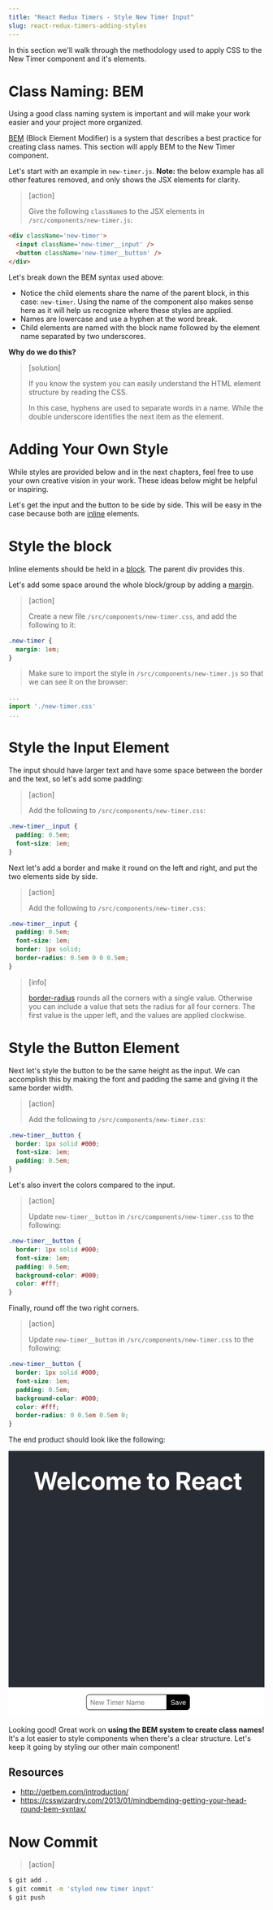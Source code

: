 ```yaml
---
title: "React Redux Timers - Style New Timer Input"
slug: react-redux-timers-adding-styles
---
```


In this section we'll walk through the methodology used to apply CSS to the New Timer component and it's elements.

# Class Naming: BEM

Using a good class naming system is important and will make your work easier and your project more organized.

[BEM](http://getbem.com/introduction/) (Block Element Modifier) is a system that describes a best practice for creating class names. This section will apply BEM to the New Timer component.

Let's start with an example in `new-timer.js`. **Note:** the below example has all other features removed, and only shows the JSX elements for clarity.

> [action]
>
> Give the following `className`s to the JSX elements in `/src/components/new-timer.js`:
>
```HTML
<div className='new-timer'>
  <input className='new-timer__input' />
  <button className='new-timer__button' />
</div>
```

Let's break down the BEM syntax used above:

- Notice the child elements share the name of the parent block, in this case: `new-timer`. Using the name of the component also makes sense here as it will help us recognize where these styles are applied.
- Names are lowercase and use a hyphen at the word break.
- Child elements are named with the block name followed by the element name separated by two underscores.

**Why do we do this?**

> [solution]
>
> If you know the system you can easily understand the HTML element structure by reading the CSS.
>
> In this case, hyphens are used to separate words in a name. While the
double underscore identifies the next item as the element.

# Adding Your Own Style

While styles are provided below and in the next chapters, feel free to use your own creative vision in your work. These ideas below might be helpful or inspiring.

Let's get the input and the button to be side by side. This will be easy in the case because both are [inline](https://www.w3schools.com/css/css_inline-block.asp) elements.

# Style the block

Inline elements should be held in a [block](https://www.w3schools.com/html/html_blocks.asp). The parent div provides this.

Let's add some space around the whole block/group by adding a [margin](https://www.w3schools.com/css/css_margin.asp).

> [action]
>
> Create a new file `/src/components/new-timer.css`, and add the following to it:
>
```css
.new-timer {
  margin: 1em;
}
```
> Make sure to import the style in `/src/components/new-timer.js` so that we can see it on the browser:
>
```js
...
import './new-timer.css'
...
```

# Style the Input Element

The input should have larger text and have some space
between the border and the text, so let's add some padding:

> [action]
>
> Add the following to `/src/components/new-timer.css`:
>
```css
.new-timer__input {
  padding: 0.5em;
  font-size: 1em;
}
```

Next let's add a border and make it round on the left and right, and put the two elements side by side.

> [action]
>
> Add the following to `/src/components/new-timer.css`:
>
```css
.new-timer__input {
  padding: 0.5em;
  font-size: 1em;
  border: 1px solid;
  border-radius: 0.5em 0 0 0.5em;
}
```

<!-- -->

> [info]
>
> [border-radius](https://www.w3schools.com/cssref/css3_pr_border-radius.asp) rounds all the corners with a single value. Otherwise you can include a value that sets the radius for all four corners. The first value is the upper left, and the values are applied clockwise.

# Style the Button Element

Next let's style the button to be the same height as the input. We can accomplish this by making the font and padding the same and giving it the
same border width.

> [action]
>
> Add the following to `/src/components/new-timer.css`:
>
```css
.new-timer__button {
  border: 1px solid #000;
  font-size: 1em;
  padding: 0.5em;
}
```

Let's also invert the colors compared to the input.

> [action]
>
> Update `new-timer__button` in `/src/components/new-timer.css` to the following:
>
```css
.new-timer__button {
  border: 1px solid #000;
  font-size: 1em;
  padding: 0.5em;
  background-color: #000;
  color: #fff;
}
```

Finally, round off the two right corners.

> [action]
>
> Update `new-timer__button` in `/src/components/new-timer.css` to the following:
>
```css
.new-timer__button {
  border: 1px solid #000;
  font-size: 1em;
  padding: 0.5em;
  background-color: #000;
  color: #fff;
  border-radius: 0 0.5em 0.5em 0;
}
```

The end product should look like the following:

![styled-new-timer](assets/styled-new-timer.png)

Looking good! Great work on **using the BEM system to create class names!** It's a lot easier to style components when there's a clear structure. Let's keep it going by styling our other main component!

## Resources

- http://getbem.com/introduction/
- https://csswizardry.com/2013/01/mindbemding-getting-your-head-round-bem-syntax/

# Now Commit

>[action]
>
```bash
$ git add .
$ git commit -m 'styled new timer input'
$ git push
```
